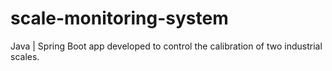 # scale-monitoring-system
Java | Spring Boot app developed to control the calibration of two industrial scales.

